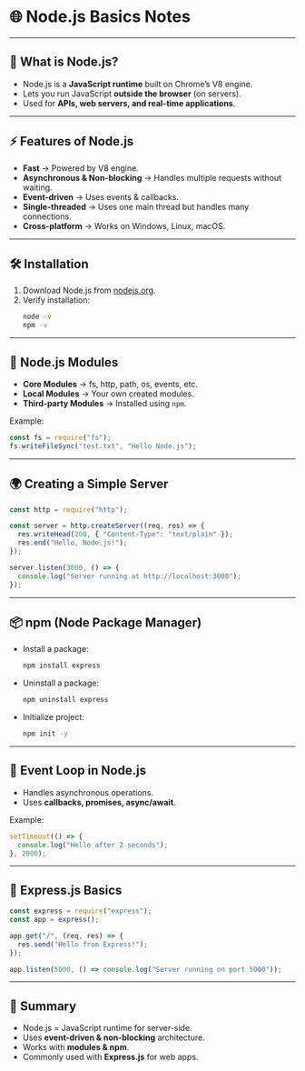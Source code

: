 
# 🌐 Node.js Basics Notes

---

## 📌 What is Node.js?
- Node.js is a **JavaScript runtime** built on Chrome’s V8 engine.  
- Lets you run JavaScript **outside the browser** (on servers).  
- Used for **APIs, web servers, and real-time applications**.  

---

## ⚡ Features of Node.js
- **Fast** → Powered by V8 engine.  
- **Asynchronous & Non-blocking** → Handles multiple requests without waiting.  
- **Event-driven** → Uses events & callbacks.  
- **Single-threaded** → Uses one main thread but handles many connections.  
- **Cross-platform** → Works on Windows, Linux, macOS.  

---

## 🛠️ Installation
1. Download Node.js from [nodejs.org](https://nodejs.org).  
2. Verify installation:  
   ```bash
   node -v
   npm -v
   ```

---

## 📂 Node.js Modules
- **Core Modules** → fs, http, path, os, events, etc.  
- **Local Modules** → Your own created modules.  
- **Third-party Modules** → Installed using `npm`.  

Example:  
```js
const fs = require("fs");
fs.writeFileSync("test.txt", "Hello Node.js");
```

---

## 🌍 Creating a Simple Server
```js
const http = require("http");

const server = http.createServer((req, res) => {
  res.writeHead(200, { "Content-Type": "text/plain" });
  res.end("Hello, Node.js!");
});

server.listen(3000, () => {
  console.log("Server running at http://localhost:3000");
});
```

---

## 📦 npm (Node Package Manager)
- Install a package:  
  ```bash
  npm install express
  ```
- Uninstall a package:  
  ```bash
  npm uninstall express
  ```
- Initialize project:  
  ```bash
  npm init -y
  ```

---

## 🔄 Event Loop in Node.js
- Handles asynchronous operations.  
- Uses **callbacks, promises, async/await**.  

Example:  
```js
setTimeout(() => {
  console.log("Hello after 2 seconds");
}, 2000);
```

---

## 🚀 Express.js Basics
```js
const express = require("express");
const app = express();

app.get("/", (req, res) => {
  res.send("Hello from Express!");
});

app.listen(5000, () => console.log("Server running on port 5000"));
```

---

## 📑 Summary
- Node.js = JavaScript runtime for server-side.  
- Uses **event-driven & non-blocking** architecture.  
- Works with **modules & npm**.  
- Commonly used with **Express.js** for web apps.  
